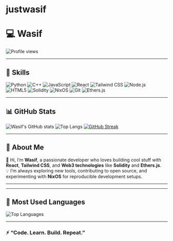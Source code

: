 # justwasif
# 💻 Wasif

![Profile views](https://komarev.com/ghpvc/?username=justwasif&color=blue&style=flat-square)
  
---

## 🧠 Skills

![Python](https://img.shields.io/badge/Python-3776AB?style=for-the-badge&logo=python&logoColor=white)
![C++](https://img.shields.io/badge/C++-00599C?style=for-the-badge&logo=c%2B%2B&logoColor=white)
![JavaScript](https://img.shields.io/badge/JavaScript-F7DF1E?style=for-the-badge&logo=javascript&logoColor=black)
![React](https://img.shields.io/badge/React-20232A?style=for-the-badge&logo=react&logoColor=61DAFB)
![Tailwind CSS](https://img.shields.io/badge/Tailwind_CSS-38B2AC?style=for-the-badge&logo=tailwind-css&logoColor=white)
![Node.js](https://img.shields.io/badge/Node.js-339933?style=for-the-badge&logo=node.js&logoColor=white)
![HTML5](https://img.shields.io/badge/HTML5-E34F26?style=for-the-badge&logo=html5&logoColor=white)
![Solidity](https://img.shields.io/badge/Solidity-363636?style=for-the-badge&logo=solidity&logoColor=white)
![NixOS](https://img.shields.io/badge/NixOS-5277C3?style=for-the-badge&logo=nixos&logoColor=white)
![Git](https://img.shields.io/badge/Git-F05032?style=for-the-badge&logo=git&logoColor=white)
![Ethers.js](https://img.shields.io/badge/Ethers.js-2533A0?style=for-the-badge&logo=ethereum&logoColor=white)

---

## 📊 GitHub Stats

![Wasif's GitHub stats](https://github-readme-stats.vercel.app/api?username=justwasif&show_icons=true&theme=radical)
![Top Langs](https://github-readme-stats.vercel.app/api/top-langs/?username=justwasif&layout=compact&theme=radical)
[![GitHub Streak](https://streak-stats.demolab.com?user=justwasif&theme=radical&hide_border=true)](https://git.io/streak-stats)

---

## 🚀 About Me

👋 Hi, I’m **Wasif**, a passionate developer who loves building cool stuff with **React**, **Tailwind CSS**, and **Web3 technologies** like **Solidity** and **Ethers.js**.  
💡 I’m always exploring new tools, contributing to open source, and experimenting with **NixOS** for reproducible development setups.  

---

---

## 🧠 Most Used Languages

![Top Languages](https://github-readme-stats.vercel.app/api/top-langs/?username=justwasif&theme=radical&langs_count=8&layout=compact)

---

### ⚡ “Code. Learn. Build. Repeat.”  
